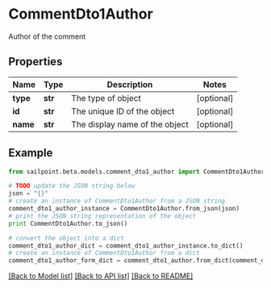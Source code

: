 # CommentDto1Author

Author of the comment

## Properties

Name | Type | Description | Notes
------------ | ------------- | ------------- | -------------
**type** | **str** | The type of object | [optional] 
**id** | **str** | The unique ID of the object | [optional] 
**name** | **str** | The display name of the object | [optional] 

## Example

```python
from sailpoint.beta.models.comment_dto1_author import CommentDto1Author

# TODO update the JSON string below
json = "{}"
# create an instance of CommentDto1Author from a JSON string
comment_dto1_author_instance = CommentDto1Author.from_json(json)
# print the JSON string representation of the object
print CommentDto1Author.to_json()

# convert the object into a dict
comment_dto1_author_dict = comment_dto1_author_instance.to_dict()
# create an instance of CommentDto1Author from a dict
comment_dto1_author_form_dict = comment_dto1_author.from_dict(comment_dto1_author_dict)
```
[[Back to Model list]](../README.md#documentation-for-models) [[Back to API list]](../README.md#documentation-for-api-endpoints) [[Back to README]](../README.md)


